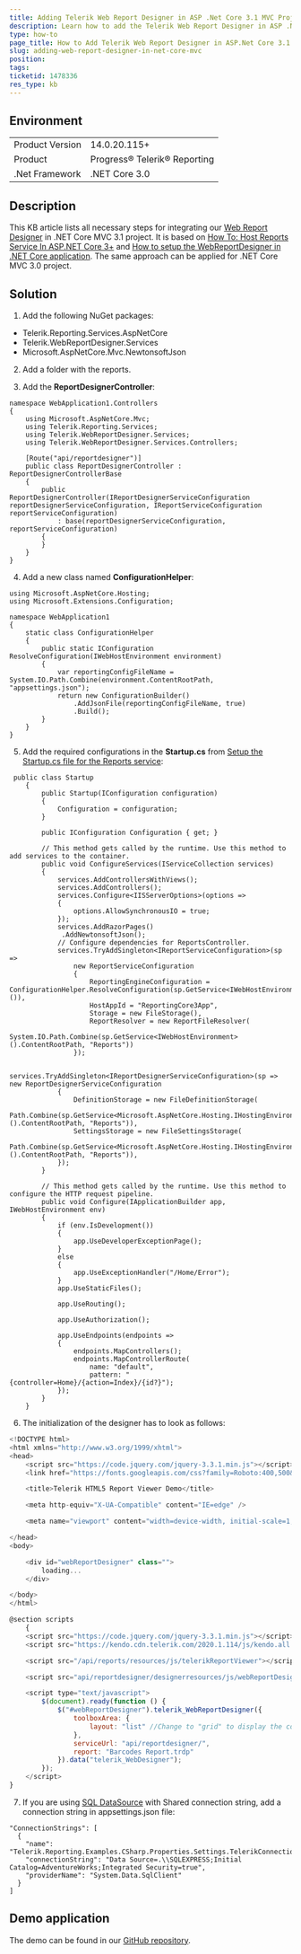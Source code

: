 ```yaml
---
title: Adding Telerik Web Report Designer in ASP .Net Core 3.1 MVC Project
description: Learn how to add the Telerik Web Report Designer in ASP .Net Core 3.1 MVC project.
type: how-to
page_title: How to Add Telerik Web Report Designer in ASP.Net Core 3.1 MVC Project
slug: adding-web-report-designer-in-net-core-mvc
position: 
tags: 
ticketid: 1478336
res_type: kb
---
```


## Environment
<table>
	<tbody>
		<tr>
			<td>Product Version</td>
			<td>14.0.20.115+</td>
		</tr>
		<tr>
			<td>Product</td>
			<td>Progress® Telerik® Reporting</td>
		</tr>
		<tr>
			<td>.Net Framework</td>
			<td>.NET Core 3.0</td>
		</tr>
	</tbody>
</table>


## Description
This KB article lists all necessary steps for integrating our [Web Report Designer](../web-report-designer) in .NET Core MVC 3.1 project. 
It is based on [How To: Host Reports Service In ASP.NET Core 3+](../telerik-reporting-rest-service-aspnetcore-mvc-core3)
and [How to setup the WebReportDesigner in .NET Core application](../web-report-designer-setup-in-net-core).
The same approach can be applied for .NET Core MVC 3.0 project.
 

## Solution
1. Add the following NuGet packages:
- Telerik.Reporting.Services.AspNetCore
- Telerik.WebReportDesigner.Services
- Microsoft.AspNetCore.Mvc.NewtonsoftJson

2. Add a folder with the reports.

3. Add the **ReportDesignerController**:
```CSharp
namespace WebApplication1.Controllers
{
    using Microsoft.AspNetCore.Mvc;
    using Telerik.Reporting.Services;
    using Telerik.WebReportDesigner.Services;
    using Telerik.WebReportDesigner.Services.Controllers;

    [Route("api/reportdesigner")]
    public class ReportDesignerController : ReportDesignerControllerBase
    {
        public ReportDesignerController(IReportDesignerServiceConfiguration reportDesignerServiceConfiguration, IReportServiceConfiguration reportServiceConfiguration)
            : base(reportDesignerServiceConfiguration, reportServiceConfiguration)
        {
        }
    }
}
```

4. Add a new class named **ConfigurationHelper**:
```CSharp
using Microsoft.AspNetCore.Hosting;
using Microsoft.Extensions.Configuration;

namespace WebApplication1
{
    static class ConfigurationHelper
    {
        public static IConfiguration ResolveConfiguration(IWebHostEnvironment environment)
        {
            var reportingConfigFileName = System.IO.Path.Combine(environment.ContentRootPath, "appsettings.json");
            return new ConfigurationBuilder()
                .AddJsonFile(reportingConfigFileName, true)
                .Build();
        }
    }
}
```

5. Add the required configurations in the **Startup.cs** from [Setup the Startup.cs file for the Reports service](../telerik-reporting-rest-service-aspnetcore-mvc-core3#setup-the-startup-cs-file-for-the-reports-service):
```CSharp
 public class Startup
    {
        public Startup(IConfiguration configuration)
        {
            Configuration = configuration;
        }

        public IConfiguration Configuration { get; }

        // This method gets called by the runtime. Use this method to add services to the container.
        public void ConfigureServices(IServiceCollection services)
        {
            services.AddControllersWithViews();
            services.AddControllers();
            services.Configure<IISServerOptions>(options =>
            {
                options.AllowSynchronousIO = true;
            });
            services.AddRazorPages()
             .AddNewtonsoftJson();
            // Configure dependencies for ReportsController.
            services.TryAddSingleton<IReportServiceConfiguration>(sp =>
                new ReportServiceConfiguration
                {
                    ReportingEngineConfiguration = ConfigurationHelper.ResolveConfiguration(sp.GetService<IWebHostEnvironment>()),
                    HostAppId = "ReportingCore3App",
                    Storage = new FileStorage(),
                    ReportResolver = new ReportFileResolver(
                        System.IO.Path.Combine(sp.GetService<IWebHostEnvironment>().ContentRootPath, "Reports"))
                });

              services.TryAddSingleton<IReportDesignerServiceConfiguration>(sp => new ReportDesignerServiceConfiguration
            {
                DefinitionStorage = new FileDefinitionStorage(
                    Path.Combine(sp.GetService<Microsoft.AspNetCore.Hosting.IHostingEnvironment>().ContentRootPath, "Reports")),
                SettingsStorage = new FileSettingsStorage(
                    Path.Combine(sp.GetService<Microsoft.AspNetCore.Hosting.IHostingEnvironment>().ContentRootPath, "Reports")),
            });
        }

        // This method gets called by the runtime. Use this method to configure the HTTP request pipeline.
        public void Configure(IApplicationBuilder app, IWebHostEnvironment env)
        {
            if (env.IsDevelopment())
            {
                app.UseDeveloperExceptionPage();
            }
            else
            {
                app.UseExceptionHandler("/Home/Error");
            }
            app.UseStaticFiles();

            app.UseRouting();

            app.UseAuthorization();

            app.UseEndpoints(endpoints =>
            {
                endpoints.MapControllers();
                endpoints.MapControllerRoute(
                    name: "default",
                    pattern: "{controller=Home}/{action=Index}/{id?}");
            });
        }
    }
```

6. The initialization of the designer has to look as follows:
```Javascript
<!DOCTYPE html>
<html xmlns="http://www.w3.org/1999/xhtml">
<head>
    <script src="https://code.jquery.com/jquery-3.3.1.min.js"></script>
    <link href="https://fonts.googleapis.com/css?family=Roboto:400,500&display=swap" rel="stylesheet">

    <title>Telerik HTML5 Report Viewer Demo</title>

    <meta http-equiv="X-UA-Compatible" content="IE=edge" />

    <meta name="viewport" content="width=device-width, initial-scale=1, maximum-scale=1" />

</head>
<body>

    <div id="webReportDesigner" class="">
        loading...
    </div>

</body>
</html>

@section scripts
    {
    <script src="https://code.jquery.com/jquery-3.3.1.min.js"></script>
    <script src="https://kendo.cdn.telerik.com/2020.1.114/js/kendo.all.min.js"></script>

    <script src="/api/reports/resources/js/telerikReportViewer"></script>

    <script src="api/reportdesigner/designerresources/js/webReportDesigner-14.1.20.618.min.js/"></script>

    <script type="text/javascript">
        $(document).ready(function () {
            $("#webReportDesigner").telerik_WebReportDesigner({
                toolboxArea: {
                    layout: "list" //Change to "grid" to display the contents of the Components area in a flow grid layout.
                },
                serviceUrl: "api/reportdesigner/",
                report: "Barcodes Report.trdp"
            }).data("telerik_WebDesigner");
        });
    </script>
}

```

7. If you are using [SQL DataSource](../sqldatasource) with Shared connection string, add a connection string in appsettings.json file:
```
"ConnectionStrings": [
  {
    "name": "Telerik.Reporting.Examples.CSharp.Properties.Settings.TelerikConnectionString",
    "connectionString": "Data Source=.\\SQLEXPRESS;Initial Catalog=AdventureWorks;Integrated Security=true",
    "providerName": "System.Data.SqlClient"
  }
]
```

## Demo application
The demo can be found in our [GitHub repository](https://github.com/telerik/reporting-samples/tree/master/WRD%20in%20.NET%20Core%203.1%20MVC).
